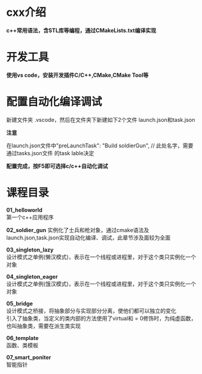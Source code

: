 # cxx介绍
**c++常用语法，含STL库等编程，通过CMakeLists.txt编译实现**

# 开发工具
**使用vs code，安装开发插件C/C++,CMake,CMake Tool等**

# 配置自动化编译调试
新建文件夹 .vscode，然后在文件夹下新建如下2个文件
launch.json和task.json  

**注意**  

 在launch.json文件中"preLaunchTask": "Build soldierGun", // 此处名字，需要通过tasks.json文件 的task lable决定  
 
 **配置完成，按F5即可选择c/c++自动化调试**

 # 课程目录
 **01_helloworld**  
 第一个c++应用程序

 **02_soldier_gun**
 实例化了士兵和枪对象，通过cmake语法及launch.json,task.json实现自动化编译、调试，此章节涉及面较为全面

 **03_singleton_lazy**  
 设计模式之单例(懒汉模式)，表示在一个线程或进程里，对于这个类只实例化一个对象  

  **04_singleton_eager**  
 设计模式之单例(饿汉模式)，表示在一个线程或进程里，对于这个类只实例化一个对象  

 **05_bridge**  
 设计模式之桥接，将抽象部分与实现部分分离，使他们都可以独立的变化  
 引入了抽象类，当定义的类内部的方法使用了virtual和 = 0修饰时，为纯虚函数，也叫抽象类，需要在派生类实现  

 **06_template**  
 函数、类模板  

 **07_smart_poniter**  
 智能指针  
 





